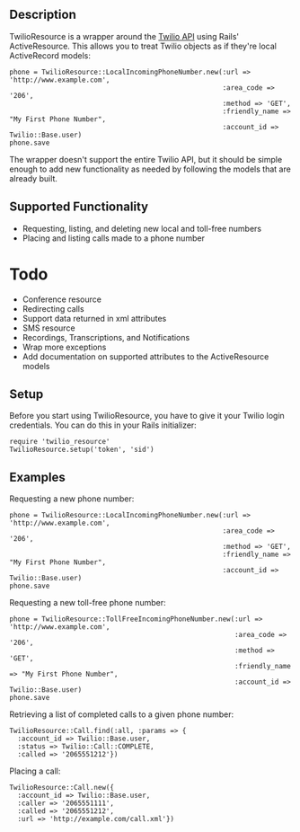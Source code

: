 Description
-----------

TwilioResource is a wrapper around the [Twilio API](http://www.twilio.com/docs/api/2008-08-01/rest/)
using Rails' ActiveResource. This allows you to treat Twilio objects
as if they're local ActiveRecord models:

    phone = TwilioResource::LocalIncomingPhoneNumber.new(:url => 'http://www.example.com',
                                                         :area_code => '206',
                                                         :method => 'GET',
                                                         :friendly_name => "My First Phone Number",
                                                         :account_id => Twilio::Base.user)
    phone.save


The wrapper doesn't support the entire Twilio API, but it should be
simple enough to add new functionality as needed by following the 
models that are already built.


Supported Functionality
-----------------------
- Requesting, listing, and deleting new local and toll-free numbers
- Placing and listing calls made to a phone number

Todo
====
- Conference resource
- Redirecting calls
- Support data returned in xml attributes
- SMS resource
- Recordings, Transcriptions, and Notifications
- Wrap more exceptions
- Add documentation on supported attributes to the ActiveResource models

Setup
-----

Before you start using TwilioResource, you have to give it your Twilio
login credentials. You can do this in your Rails initializer:

    require 'twilio_resource'
    TwilioResource.setup('token', 'sid')

Examples
--------

Requesting a new phone number:

    phone = TwilioResource::LocalIncomingPhoneNumber.new(:url => 'http://www.example.com',
                                                         :area_code => '206',
                                                         :method => 'GET',
                                                         :friendly_name => "My First Phone Number",
                                                         :account_id => Twilio::Base.user)
    phone.save

Requesting a new toll-free phone number:

    phone = TwilioResource::TollFreeIncomingPhoneNumber.new(:url => 'http://www.example.com',
                                                            :area_code => '206',
                                                            :method => 'GET',
                                                            :friendly_name => "My First Phone Number",
                                                            :account_id => Twilio::Base.user)
    phone.save

Retrieving a list of completed calls to a given phone number:

    TwilioResource::Call.find(:all, :params => {
      :account_id => Twilio::Base.user, 
      :status => Twilio::Call::COMPLETE,
      :called => '2065551212'})

Placing a call:

    TwilioResource::Call.new({
      :account_id => Twilio::Base.user, 
      :caller => '2065551111',
      :called => '2065551212',
      :url => 'http://example.com/call.xml'})